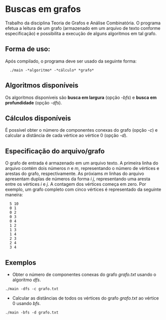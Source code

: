 # Buscas em grafos
  Trabalho da disciplina Teoria de Grafos e Análise Combinatória. O programa efetua a leitura de um grafo (armazenado em um 
arquivo de texto conforme especificação) e possibilita a execução de alguns algoritmos em tal grafo.

## Forma de uso:
  Após compilado, o programa deve ser usado da seguinte forma: 
```
  ./main -*algoritmo* -*cálculo* *grafo*
```

## Algoritmos disponíveis
  Os algoritmos disponíveis são **busca em largura** (opção *-bfs*) e **busca em profundidade** (opção *-dfs*).
  
## Cálculos disponíveis
  É possível obter o número de componentes conexas do grafo (opção *-c*) e calcular a distância de cada vértice ao vértice 0 
(opção *-d*).

## Especificação do arquivo/grafo
  O grafo de entrada é armazenado em um arquivo texto. A primeira linha do arquivo contém dois números *n* e *m*, representando
o número de vértices e arestas do grafo, respectivamente. As próxiams *m* linhas do arquivo apresentam duplas de números da 
forma *i* *j*, representando uma aresta entre os vértices *i* e *j*. A contagem dos vértices começa em zero.
Por exemplo, um grafo completo com cinco vértices é representado da seguinte maneira:
```
  5 10
  0 1
  0 2
  0 3
  0 4
  1 2
  1 3
  1 4
  2 3
  2 4
  3 4
```

## Exemplos
* Obter o número de componentes conexas do grafo *grafo.txt* usando o algoritmo *dfs*. 
```
./main -dfs -c grafo.txt
```
* Calcular as distâncias de todos os vértices do grafo *grafo.txt* ao vértice 0 usando *bfs*.
```
./main -bfs -d grafo.txt
```

